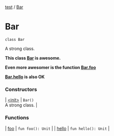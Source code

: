 [test](../../index.md) / [Bar](./index.md)

# Bar

`class Bar`

A strong class.

**This class [Bar](./index.md) is awesome.**

**Even more awesomer is the function [Bar.foo](foo.md)**

**[Bar.hello](hello.md) is also OK**

### Constructors

| [&lt;init&gt;](-init-.md) | `Bar()`<br>A strong class. |

### Functions

| [foo](foo.md) | `fun foo(): Unit` |
| [hello](hello.md) | `fun hello(): Unit` |

